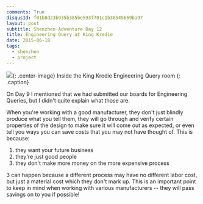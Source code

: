 ```yaml
---
comments: True
disqusId: f01b8d23b935b385be593f701c1b38545669ba97 
layout: post
subtitle: Shenzhen Adventure Day 12
title: Engineering Query at King Kredie
date: 2015-06-18
tags:
  - shenzhen
  - project
---
```



![](https://www.dropbox.com/s/90unrey3pm2fmft/engquer.JPG?raw=1){: .center-image}
Inside the King Kredie Engineering Query room
{: .caption}

On Day 9 I mentioned that we had submitted our boards for Engineering Queries,
but I didn't quite explain what those are.

When you're working with a good manufacturer, they don't just blindly produce
what you tell them, they will go through and verify certain properties of the
design to make sure it will come out as expected, or even tell you ways you can
save costs that you may not have thought of. This is because:

1. they want your future business
2. they're just good people
3. they don't make more money on the more expensive process

3 can happen because a different process may have no different labor cost, but
just a material cost which they don't mark up. This is an important point to
keep in mind when working with various manufacturers -- they will pass savings
on to you if possible!

